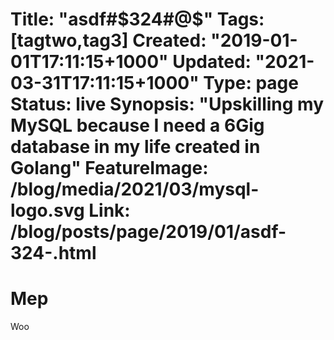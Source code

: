 Title: "asdf#$324#@$"
Tags: [tagtwo,tag3]
Created: "2019-01-01T17:11:15+1000"
Updated: "2021-03-31T17:11:15+1000"
Type: page
Status: live
Synopsis: "Upskilling my MySQL because I need a 6Gig database in my life created in Golang"
FeatureImage: /blog/media/2021/03/mysql-logo.svg
Link: /blog/posts/page/2019/01/asdf-324-.html
===

# Mep

Woo
